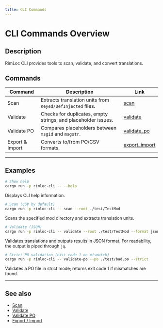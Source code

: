 ```yaml
---
title: CLI Commands
---
```


# CLI Commands Overview

## Description

RimLoc CLI provides tools to scan, validate, and convert translations.

## Commands

| Command        | Description                                                      | Link                          |
|----------------|------------------------------------------------------------------|-------------------------------|
| Scan           | Extracts translation units from `Keyed/DefInjected` files.       | [scan](scan.md)               |
| Validate       | Checks for duplicates, empty strings, and placeholder issues.    | [validate](validate.md)       |
| Validate PO    | Compares placeholders between `msgid` and `msgstr`.              | [validate_po](validate_po.md) |
| Export & Import| Converts to/from PO/CSV formats.                                 | [export_import](export_import.md) |

---

## Examples

```bash
# Show help
cargo run -p rimloc-cli -- --help
```
Displays CLI help information.

```bash
# Scan (CSV by default)
cargo run -p rimloc-cli -- scan --root ./test/TestMod
```
Scans the specified mod directory and extracts translation units.

```bash
# Validate (JSON)
cargo run -p rimloc-cli -- validate --root ./test/TestMod --format json | jq .
```
Validates translations and outputs results in JSON format. For readability, the output is piped through `jq`.

```bash
# Strict PO validation (exit code 1 on mismatch)
cargo run -p rimloc-cli -- validate-po --po ./test/bad.po --strict
```
Validates a PO file in strict mode; returns exit code 1 if mismatches are found.

---

## See also

- [Scan](scan.md)
- [Validate](validate.md)
- [Validate PO](validate_po.md)
- [Export / Import](export_import.md)